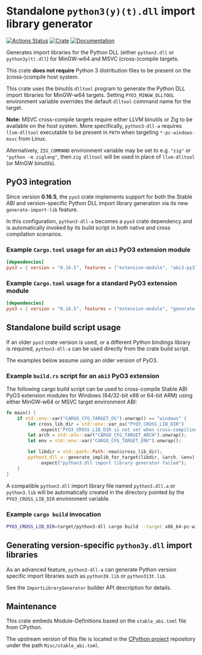 Standalone `python3(y)(t).dll` import library generator
=======================================================

[![Actions Status](https://github.com/PyO3/python3-dll-a/workflows/Test/badge.svg)](https://github.com/PyO3/python3-dll-a/actions)
[![Crate](https://img.shields.io/crates/v/python3-dll-a.svg)](https://crates.io/crates/python3-dll-a)
[![Documentation](https://docs.rs/python3-dll-a/badge.svg)](https://docs.rs/python3-dll-a)

Generates import libraries for the Python DLL
(either `python3.dll` or `python3y(t).dll`)
for MinGW-w64 and MSVC (cross-)compile targets.

This crate **does not require** Python 3 distribution files
to be present on the (cross-)compile host system.

This crate uses the binutils `dlltool` program to generate
the Python DLL import libraries for MinGW-w64 targets.
Setting `PYO3_MINGW_DLLTOOL` environment variable overrides
the default `dlltool` command name for the target.

**Note:** MSVC cross-compile targets require either LLVM binutils
or Zig to be available on the host system.
More specifically, `python3-dll-a` requires `llvm-dlltool` executable
to be present in `PATH` when targeting `*-pc-windows-msvc` from Linux.

Alternatively, `ZIG_COMMAND` environment variable may be set to e.g. `"zig"`
or `"python -m ziglang"`, then `zig dlltool` will be used in place
of `llvm-dlltool` (or MinGW binutils).

PyO3 integration
----------------

Since version **0.16.5**, the `pyo3` crate implements support
for both the Stable ABI and version-specific Python DLL import
library generation via its new `generate-import-lib` feature.

In this configuration, `python3-dll-a` becomes a `pyo3` crate dependency
and is automatically invoked by its build script in both native
and cross compilation scenarios.

### Example `Cargo.toml` usage for an `abi3` PyO3 extension module

```toml
[dependencies]
pyo3 = { version = "0.16.5", features = ["extension-module", "abi3-py37", "generate-import-lib"] }
```

### Example `Cargo.toml` usage for a standard PyO3 extension module

```toml
[dependencies]
pyo3 = { version = "0.16.5", features = ["extension-module", "generate-import-lib"] }
```

Standalone build script usage
-----------------------------

If an older `pyo3` crate version is used, or a different Python bindings
library is required, `python3-dll-a` can be used directly
from the crate build script.

The examples below assume using an older version of PyO3.

### Example `build.rs` script for an `abi3` PyO3 extension

The following cargo build script can be used to cross-compile Stable ABI
PyO3 extension modules for Windows (64/32-bit x86 or 64-bit ARM)
using either MinGW-w64 or MSVC target environment ABI:

```rust
fn main() {
    if std::env::var("CARGO_CFG_TARGET_OS").unwrap() == "windows" {
        let cross_lib_dir = std::env::var_os("PYO3_CROSS_LIB_DIR")
            .expect("PYO3_CROSS_LIB_DIR is not set when cross-compiling");
        let arch = std::env::var("CARGO_CFG_TARGET_ARCH").unwrap();
        let env = std::env::var("CARGO_CFG_TARGET_ENV").unwrap();

        let libdir = std::path::Path::new(&cross_lib_dir);
        python3_dll_a::generate_implib_for_target(libdir, &arch, &env)
            .expect("python3.dll import library generator failed");
    }
}
```

A compatible `python3.dll` import library file named `python3.dll.a`
or `python3.lib` will be automatically created in the directory
pointed by the `PYO3_CROSS_LIB_DIR` environment variable.

### Example `cargo build` invocation

```sh
PYO3_CROSS_LIB_DIR=target/python3-dll cargo build --target x86_64-pc-windows-gnu
```

Generating version-specific `python3y.dll` import libraries
-----------------------------------------------------------

As an advanced feature, `python3-dll-a` can generate Python version
specific import libraries such as `python39.lib` or `python313t.lib`.

See the `ImportLibraryGenerator` builder API description for details.

Maintenance
-----------

This crate embeds Module-Definitions based on the `stable_abi.toml` file from CPython.

The upstream version of this file is located in the [CPython project][cpython]
repository under the path `Misc/stable_abi.toml`.

[cpython]: https://github.com/python/cpython/blob/main/Misc/stable_abi.toml
